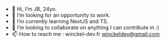 - 👋 Hi, I’m JB, 24yo.
- 👀 I’m looking for an opportunity to work.
- 🌱 I’m currently learning NextJS and TS.
- 💞️ I’m looking to collaborate on anything I can contribute in :)
- 📫 How to reach me : 
winckel-dev.fr
winckeldev@gmail.com

<!---
AlistairFR/AlistairFR is a ✨ special ✨ repository because its `README.md` (this file) appears on your GitHub profile.
You can click the Preview link to take a look at your changes.
--->
